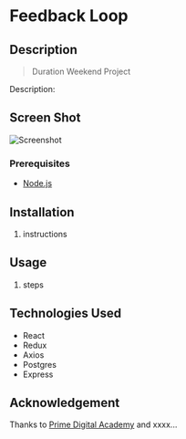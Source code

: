 # Feedback Loop

## Description

>Duration Weekend Project

Description:

## Screen Shot

![Screenshot](images/image.png)

### Prerequisites

- [Node.js](https://nodejs.org/en/) 

## Installation

1. instructions

## Usage

1. steps

## Technologies Used

-   React
-   Redux
-   Axios
-   Postgres
-   Express

## Acknowledgement
Thanks to [Prime Digital Academy](www.primeacademy.io) and xxxx...

